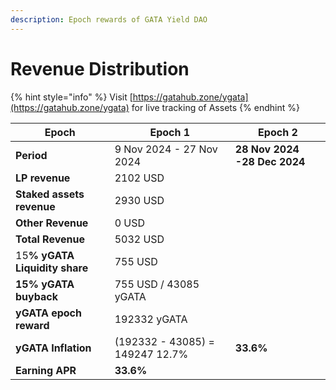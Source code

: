 ```yaml
---
description: Epoch rewards of GATA Yield DAO
---
```


# Revenue Distribution



{% hint style="info" %}
Visit [https://gatahub.zone/ygata](https://gatahub.zone/ygata) for live tracking of Assets
{% endhint %}



| Epoch                               | Epoch 1                         | Epoch 2                      |
| ----------------------------------- | ------------------------------- | ---------------------------- |
| **Period**                          | 9 Nov 2024 - 27 Nov 2024        | **28 Nov 2024 -28 Dec 2024** |
| **LP revenue**                      | 2102 USD                        |                              |
| **Staked assets revenue**           | 2930 USD                        |                              |
| **Other Revenue**                   | 0 USD                           |                              |
| **Total Revenue**                   | 5032 USD                        |                              |
| 1&#x35;**% yGATA Liquidity share**  | 755 USD                         |                              |
| **15% yGATA buyback**               | 755 USD / 43085 yGATA           |                              |
| **yGATA epoch reward**              | 192332 yGATA                    |                              |
| **yGATA Inflation**                 | (192332 - 43085) = 149247 12.7% | **33.6%**                    |
| **Earning APR**                     | **33.6%**                       |                              |

